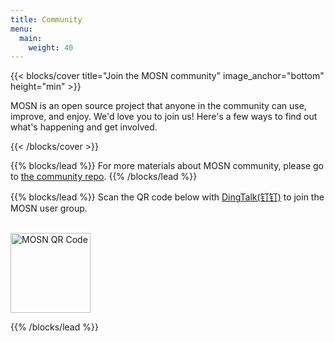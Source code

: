 ```yaml
---
title: Community
menu:
  main:
    weight: 40
---
```


{{< blocks/cover title="Join the MOSN community" image_anchor="bottom" height="min" >}}

<p class="lead mt-5">
MOSN is an open source project that anyone in the community can use, improve, and enjoy. We'd love you to join us! Here's a few ways to find out what's happening and get involved.
</p>

{{< /blocks/cover >}}

{{% blocks/lead  %}}
For more materials about MOSN community, please go to <a href="https://github.com/mosn/community">the community repo</a>.
{{% /blocks/lead %}}


{{% blocks/lead  %}}
Scan the QR code below with [DingTalk(钉钉)](https://www.dingtalk.com) to join the MOSN user group.

</br>

<img alt="MOSN QR Code" src="https://gw.alipayobjects.com/mdn/rms_91f3e6/afts/img/A*NyEzRp3Xq28AAAAAAAAAAABkARQnAQ"  width="128px" />

{{% /blocks/lead %}}
